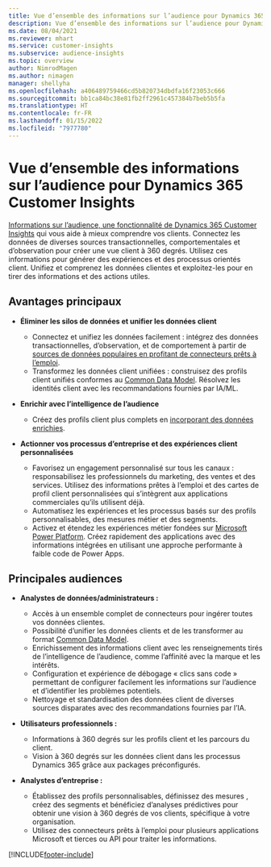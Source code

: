 ```yaml
---
title: Vue d’ensemble des informations sur l’audience pour Dynamics 365 Customer Insights
description: Vue d’ensemble des informations sur l’audience pour Dynamics 365 Customer Insights.
ms.date: 08/04/2021
ms.reviewer: mhart
ms.service: customer-insights
ms.subservice: audience-insights
ms.topic: overview
author: NimrodMagen
ms.author: nimagen
manager: shellyha
ms.openlocfilehash: a406489759466cd5b820734dbdfa16f23053c666
ms.sourcegitcommit: bb1ca84bc38e81fb2ff2961c457384b7beb5b5fa
ms.translationtype: HT
ms.contentlocale: fr-FR
ms.lasthandoff: 01/15/2022
ms.locfileid: "7977780"
---
```

# <a name="audience-insights-for-dynamics-365-customer-insights-overview"></a>Vue d’ensemble des informations sur l’audience pour Dynamics 365 Customer Insights

[Informations sur l’audience, une fonctionnalité de Dynamics 365 Customer Insights](https://dynamics.microsoft.com/ai/customer-insights/audience-insights-capability/) qui vous aide à mieux comprendre vos clients. Connectez les données de diverses sources transactionnelles, comportementales et d’observation pour créer une vue client à 360 degrés. Utilisez ces informations pour générer des expériences et des processus orientés client. Unifiez et comprenez les données clientes et exploitez-les pour en tirer des informations et des actions utiles.

## <a name="main-benefits"></a>Avantages principaux 

- **Éliminer les silos de données et unifier les données client**

  - Connectez et unifiez les données facilement : intégrez des données transactionnelles, d’observation, et de comportement à partir de [sources de données populaires en profitant de connecteurs prêts à l’emploi](data-sources.md).
  - Transformez les données client unifiées : construisez des profils client unifiés conformes au [Common Data Model](/common-data-model/). Résolvez les identités client avec les recommandations fournies par IA/ML.

- **Enrichir avec l’intelligence de l’audience**

  - Créez des profils client plus complets en [incorporant des données enrichies](enrichment-hub.md).  

- **Actionner vos processus d’entreprise et des expériences client personnalisées**

  - Favorisez un engagement personnalisé sur tous les canaux : responsabilisez les professionnels du marketing, des ventes et des services. Utilisez des informations prêtes à l’emploi et des cartes de profil client personnalisées qui s’intègrent aux applications commerciales qu’ils utilisent déjà.
  - Automatisez les expériences et les processus basés sur des profils personnalisables, des mesures métier et des segments.
  - Activez et étendez les expériences métier fondées sur [Microsoft Power Platform](https://powerplatform.microsoft.com/). Créez rapidement des applications avec des informations intégrées en utilisant une approche performante à faible code de Power Apps.  

## <a name="key-audiences"></a>Principales audiences

- **Analystes de données/administrateurs :**

  - Accès à un ensemble complet de connecteurs pour ingérer toutes vos données clientes.
  - Possibilité d’unifier les données clients et de les transformer au format [Common Data Model](/common-data-model/).
  - Enrichissement des informations client avec les renseignements tirés de l’intelligence de l’audience, comme l’affinité avec la marque et les intérêts.
  - Configuration et expérience de débogage « clics sans code » permettant de configurer facilement les informations sur l’audience et d’identifier les problèmes potentiels.
  - Nettoyage et standardisation des données client de diverses sources disparates avec des recommandations fournies par l’IA.  

- **Utilisateurs professionnels :**

  - Informations à 360 degrés sur les profils client et les parcours du client.
  - Vision à 360 degrés sur les données client dans les processus Dynamics 365 grâce aux packages préconfigurés.

- **Analystes d’entreprise :**

  - Établissez des profils personnalisables, définissez des mesures , créez des segments et bénéficiez d’analyses prédictives pour obtenir une vision à 360 degrés de vos clients, spécifique à votre organisation.  
  - Utilisez des connecteurs prêts à l’emploi pour plusieurs applications Microsoft et tierces ou API pour traiter les informations.

[!INCLUDE[footer-include](../includes/footer-banner.md)]